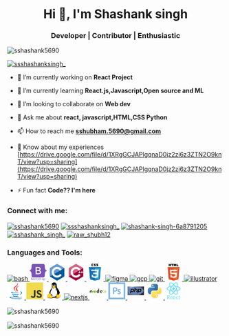 <h1 align="center">Hi 👋, I'm Shashank singh</h1>
<h3 align="center">Developer | Contributor | Enthusiastic</h3>

<p align="left"> <img src="https://komarev.com/ghpvc/?username=sshashank5690&label=Profile%20views&color=0e75b6&style=flat" alt="sshashank5690" /> </p>

<p align="left"> <a href="https://twitter.com/ssshashanksingh_" target="blank"><img src="https://img.shields.io/twitter/follow/ssshashanksingh_?logo=twitter&style=for-the-badge" alt="ssshashanksingh_" /></a> </p>

- 🔭 I’m currently working on **React Project**

- 🌱 I’m currently learning **React.js,Javascript,Open source and ML**

- 👯 I’m looking to collaborate on **Web dev**

- 💬 Ask me about **react, javascript,HTML,CSS Python**

- 📫 How to reach me **sshubham.5690@gmail.com**

- 📄 Know about my experiences [https://drive.google.com/file/d/1XRgGCJAPlgqnaD0jz2zi6z3ZTN2O9knT/view?usp=sharing](https://drive.google.com/file/d/1XRgGCJAPlgqnaD0jz2zi6z3ZTN2O9knT/view?usp=sharing)

- ⚡ Fun fact **Code?? I'm here**

<h3 align="left">Connect with me:</h3>
<p align="left">
<a href="https://dev.to/sshashank5690" target="blank"><img align="center" src="https://raw.githubusercontent.com/rahuldkjain/github-profile-readme-generator/master/src/images/icons/Social/devto.svg" alt="sshashank5690" height="30" width="40" /></a>
<a href="https://twitter.com/ssshashanksingh_" target="blank"><img align="center" src="https://raw.githubusercontent.com/rahuldkjain/github-profile-readme-generator/master/src/images/icons/Social/twitter.svg" alt="ssshashanksingh_" height="30" width="40" /></a>
<a href="https://linkedin.com/in/shashank-singh-6a8791205" target="blank"><img align="center" src="https://raw.githubusercontent.com/rahuldkjain/github-profile-readme-generator/master/src/images/icons/Social/linked-in-alt.svg" alt="shashank-singh-6a8791205" height="30" width="40" /></a>
<a href="https://instagram.com/sshashank_singh_" target="blank"><img align="center" src="https://raw.githubusercontent.com/rahuldkjain/github-profile-readme-generator/master/src/images/icons/Social/instagram.svg" alt="sshashank_singh_" height="30" width="40" /></a>
<a href="https://www.codechef.com/users/raw_shubh12" target="blank"><img align="center" src="https://cdn.jsdelivr.net/npm/simple-icons@3.1.0/icons/codechef.svg" alt="raw_shubh12" height="30" width="40" /></a>
</p>

<h3 align="left">Languages and Tools:</h3>
<p align="left"> <a href="https://www.gnu.org/software/bash/" target="_blank" rel="noreferrer"> <img src="https://www.vectorlogo.zone/logos/gnu_bash/gnu_bash-icon.svg" alt="bash" width="40" height="40"/> </a> <a href="https://getbootstrap.com" target="_blank" rel="noreferrer"> <img src="https://raw.githubusercontent.com/devicons/devicon/master/icons/bootstrap/bootstrap-plain-wordmark.svg" alt="bootstrap" width="40" height="40"/> </a> <a href="https://www.cprogramming.com/" target="_blank" rel="noreferrer"> <img src="https://raw.githubusercontent.com/devicons/devicon/master/icons/c/c-original.svg" alt="c" width="40" height="40"/> </a> <a href="https://www.w3schools.com/cpp/" target="_blank" rel="noreferrer"> <img src="https://raw.githubusercontent.com/devicons/devicon/master/icons/cplusplus/cplusplus-original.svg" alt="cplusplus" width="40" height="40"/> </a> <a href="https://www.w3schools.com/css/" target="_blank" rel="noreferrer"> <img src="https://raw.githubusercontent.com/devicons/devicon/master/icons/css3/css3-original-wordmark.svg" alt="css3" width="40" height="40"/> </a> <a href="https://www.figma.com/" target="_blank" rel="noreferrer"> <img src="https://www.vectorlogo.zone/logos/figma/figma-icon.svg" alt="figma" width="40" height="40"/> </a> <a href="https://cloud.google.com" target="_blank" rel="noreferrer"> <img src="https://www.vectorlogo.zone/logos/google_cloud/google_cloud-icon.svg" alt="gcp" width="40" height="40"/> </a> <a href="https://git-scm.com/" target="_blank" rel="noreferrer"> <img src="https://www.vectorlogo.zone/logos/git-scm/git-scm-icon.svg" alt="git" width="40" height="40"/> </a> <a href="https://www.w3.org/html/" target="_blank" rel="noreferrer"> <img src="https://raw.githubusercontent.com/devicons/devicon/master/icons/html5/html5-original-wordmark.svg" alt="html5" width="40" height="40"/> </a> <a href="https://www.adobe.com/in/products/illustrator.html" target="_blank" rel="noreferrer"> <img src="https://www.vectorlogo.zone/logos/adobe_illustrator/adobe_illustrator-icon.svg" alt="illustrator" width="40" height="40"/> </a> <a href="https://www.java.com" target="_blank" rel="noreferrer"> <img src="https://raw.githubusercontent.com/devicons/devicon/master/icons/java/java-original.svg" alt="java" width="40" height="40"/> </a> <a href="https://developer.mozilla.org/en-US/docs/Web/JavaScript" target="_blank" rel="noreferrer"> <img src="https://raw.githubusercontent.com/devicons/devicon/master/icons/javascript/javascript-original.svg" alt="javascript" width="40" height="40"/> </a> <a href="https://www.linux.org/" target="_blank" rel="noreferrer"> <img src="https://raw.githubusercontent.com/devicons/devicon/master/icons/linux/linux-original.svg" alt="linux" width="40" height="40"/> </a> <a href="https://nextjs.org/" target="_blank" rel="noreferrer"> <img src="https://cdn.worldvectorlogo.com/logos/nextjs-2.svg" alt="nextjs" width="40" height="40"/> </a> <a href="https://nodejs.org" target="_blank" rel="noreferrer"> <img src="https://raw.githubusercontent.com/devicons/devicon/master/icons/nodejs/nodejs-original-wordmark.svg" alt="nodejs" width="40" height="40"/> </a> <a href="https://www.photoshop.com/en" target="_blank" rel="noreferrer"> <img src="https://raw.githubusercontent.com/devicons/devicon/master/icons/photoshop/photoshop-line.svg" alt="photoshop" width="40" height="40"/> </a> <a href="https://www.php.net" target="_blank" rel="noreferrer"> <img src="https://raw.githubusercontent.com/devicons/devicon/master/icons/php/php-original.svg" alt="php" width="40" height="40"/> </a> <a href="https://www.python.org" target="_blank" rel="noreferrer"> <img src="https://raw.githubusercontent.com/devicons/devicon/master/icons/python/python-original.svg" alt="python" width="40" height="40"/> </a> <a href="https://reactjs.org/" target="_blank" rel="noreferrer"> <img src="https://raw.githubusercontent.com/devicons/devicon/master/icons/react/react-original-wordmark.svg" alt="react" width="40" height="40"/> </a> </p>

<p><img align="center" src="https://github-readme-stats.vercel.app/api/top-langs?username=sshashank5690&show_icons=true&theme=dark&locale=en&layout=compact" alt="sshashank5690" /></p>

<p><img align="center" src="https://github-readme-streak-stats.herokuapp.com/?user=sshashank5690&" alt="sshashank5690" /></p>

